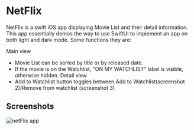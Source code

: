 NetFlix
==========

NetFlix is a swift iOS app displaying Movie List and their detail information. This app essentially demos the way to use SwiftUI to implement an app on both light and dark mode. Some functions they are:

Main view
- Movie List can be sorted by title or by released date.
- If the movie is on the Watchlist, "ON MY WATCHLIST" label is visible, otherwise hidden. 
Detail view
- Add to Watchlist button toggles between Add to Watchlist(screenshot 2)/Remove from watchlist (screenshot 3)

## Screenshots
![netFlix app](./netFlix.gif)
